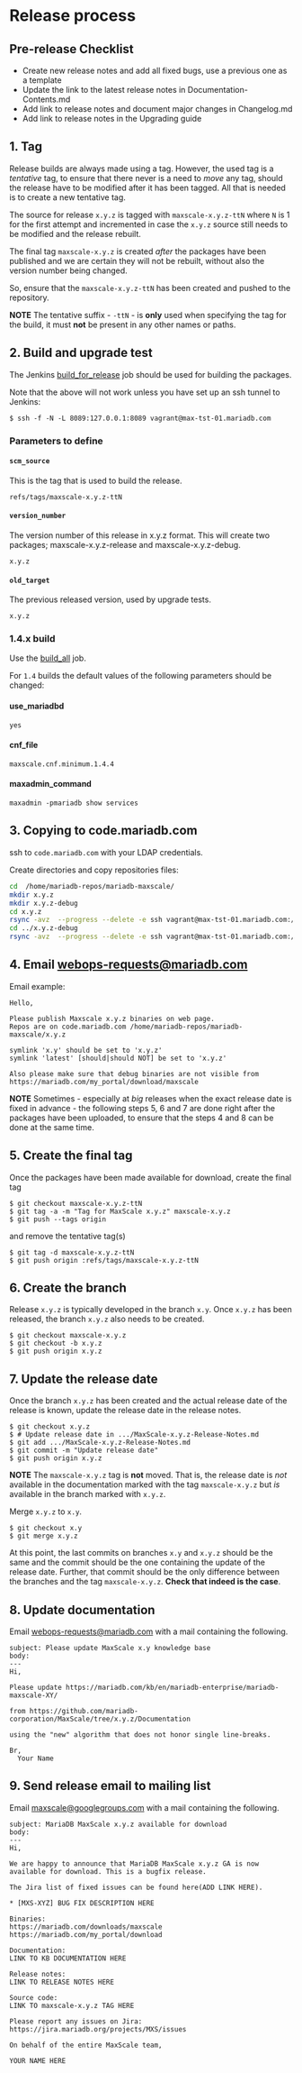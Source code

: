 # Release process

## Pre-release Checklist

* Create new release notes and add all fixed bugs, use a previous one as a template
* Update the link to the latest release notes in Documentation-Contents.md
* Add link to release notes and document major changes in Changelog.md
* Add link to release notes in the Upgrading guide 

## 1. Tag

Release builds are always made using a tag. However, the used
tag is a _tentative_ tag, to ensure that there never is a need
to _move_ any tag, should the release have to be modified after
it has been tagged. All that is needed is to create a new
tentative tag.

The source for release `x.y.z` is tagged with `maxscale-x.y.z-ttN`
where `N` is 1 for the first attempt and incremented in case the
`x.y.z` source still needs to be modified and the release rebuilt.

The final tag `maxscale-x.y.z` is created _after_ the packages have
been published and we are certain they will not be rebuilt, without
also the version number being changed.

So, ensure that the `maxscale-x.y.z-ttN` has been created and pushed
to the repository.

**NOTE** The tentative suffix - `-ttN` - is **only** used when
specifying the tag for the build, it must **not** be present in
any other names or paths.

## 2. Build and upgrade test

The Jenkins
[build_for_release](http://127.0.0.1:8089/job/build_for_release/)
job should be used for building the packages.

Note that the above will not work unless you have set up an
ssh tunnel to Jenkins:
```
$ ssh -f -N -L 8089:127.0.0.1:8089 vagrant@max-tst-01.mariadb.com
```

### Parameters to define

#### `scm_source`

This is the tag that is used to build the release.

```
refs/tags/maxscale-x.y.z-ttN
```
#### `version_number`

The version number of this release in x.y.z format. This will create two packages; maxscale-x.y.z-release and maxscale-x.y.z-debug.

```
x.y.z
```

#### `old_target`

The previous released version, used by upgrade tests.

```
x.y.z
```

### 1.4.x build

Use the [build_all](http://127.0.0.1:8089/job/build_all/) job.

For `1.4` builds the default values of the following parameters
should be changed:

#### use_mariadbd

```
yes
```

#### cnf_file

```
maxscale.cnf.minimum.1.4.4
```

#### maxadmin_command

```
maxadmin -pmariadb show services
```

## 3. Copying to code.mariadb.com

ssh to `code.mariadb.com` with your LDAP credentials.

Create directories and copy repositories files:

```bash
cd  /home/mariadb-repos/mariadb-maxscale/
mkdir x.y.z
mkdir x.y.z-debug
cd x.y.z
rsync -avz  --progress --delete -e ssh vagrant@max-tst-01.mariadb.com:/home/vagrant/repository/maxscale-x.y.z-release/mariadb-maxscale/ .
cd ../x.y.z-debug
rsync -avz  --progress --delete -e ssh vagrant@max-tst-01.mariadb.com:/home/vagrant/repository/maxscale-x.y.z-debug/mariadb-maxscale/ .
```

## 4. Email webops-requests@mariadb.com

Email example:

```
Hello,

Please publish Maxscale x.y.z binaries on web page.
Repos are on code.mariadb.com /home/mariadb-repos/mariadb-maxscale/x.y.z

symlink 'x.y' should be set to 'x.y.z'
symlink 'latest' [should|should NOT] be set to 'x.y.z'

Also please make sure that debug binaries are not visible from
https://mariadb.com/my_portal/download/maxscale
```

**NOTE** Sometimes - especially at _big_ releases when the exact release
date is fixed in advance - the following steps 5, 6 and 7 are done right
after the packages have been uploaded, to ensure that the steps 4 and 8
can be done at the same time.

## 5. Create the final tag

Once the packages have been made available for download, create
the final tag
```
$ git checkout maxscale-x.y.z-ttN
$ git tag -a -m "Tag for MaxScale x.y.z" maxscale-x.y.z
$ git push --tags origin
```
and remove the tentative tag(s)
```
$ git tag -d maxscale-x.y.z-ttN
$ git push origin :refs/tags/maxscale-x.y.z-ttN
```

## 6. Create the branch

Release `x.y.z` is typically developed in the branch `x.y`.
Once `x.y.z` has been released, the branch `x.y.z` also needs
to be created.
```
$ git checkout maxscale-x.y.z
$ git checkout -b x.y.z
$ git push origin x.y.z
```

## 7. Update the release date

Once the branch `x.y.z` has been created and the actual release
date of the release is known, update the release date in the
release notes.
```
$ git checkout x.y.z
$ # Update release date in .../MaxScale-x.y.z-Release-Notes.md
$ git add .../MaxScale-x.y.z-Release-Notes.md
$ git commit -m "Update release date"
$ git push origin x.y.z
```

**NOTE** The `maxscale-x.y.z` tag is **not** moved. That is, the
release date is _not_ available in the documentation marked with
the tag `maxscale-x.y.z` but _is_ available in the branch marked
with `x.y.z`.

Merge `x.y.z` to `x.y`.
```
$ git checkout x.y
$ git merge x.y.z
```

At this point, the last commits on branches `x.y` and `x.y.z`
should be the same and the commit should be the one containing the
update of the release date. Further, that commit should be the only
difference between the branches and the tag `maxscale-x.y.z`.
**Check that indeed is the case**.

## 8. Update documentation

Email webops-requests@mariadb.com with a mail containing the
following.
```
subject: Please update MaxScale x.y knowledge base
body:
---
Hi,

Please update https://mariadb.com/kb/en/mariadb-enterprise/mariadb-maxscale-XY/

from https://github.com/mariadb-corporation/MaxScale/tree/x.y.z/Documentation

using the "new" algorithm that does not honor single line-breaks.

Br,
  Your Name
```
## 9. Send release email to mailing list

Email maxscale@googlegroups.com with a mail containing the following.
```
subject: MariaDB MaxScale x.y.z available for download
body:
---
Hi,

We are happy to announce that MariaDB MaxScale x.y.z GA is now available for download. This is a bugfix release.

The Jira list of fixed issues can be found here(ADD LINK HERE).

* [MXS-XYZ] BUG FIX DESCRIPTION HERE

Binaries:
https://mariadb.com/downloads/maxscale
https://mariadb.com/my_portal/download

Documentation:
LINK TO KB DOCUMENTATION HERE

Release notes:
LINK TO RELEASE NOTES HERE

Source code:
LINK TO maxscale-x.y.z TAG HERE

Please report any issues on Jira:
https://jira.mariadb.org/projects/MXS/issues

On behalf of the entire MaxScale team,

YOUR NAME HERE
```
